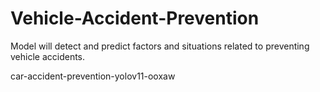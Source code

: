 # Vehicle-Accident-Prevention
Model will detect and predict factors and situations related to preventing vehicle accidents.


car-accident-prevention-yolov11-ooxaw
